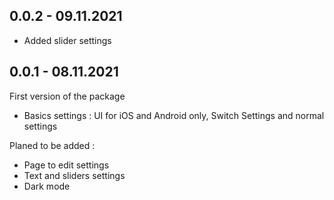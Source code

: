 ## 0.0.2 - 09.11.2021

* Added slider settings

## 0.0.1 - 08.11.2021

First version of the package

* Basics settings : UI for iOS and Android only, Switch Settings and normal settings

Planed to be added :

* Page to edit settings
* Text and sliders settings
* Dark mode